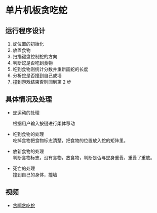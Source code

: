 # 单片机板贪吃蛇

## 运行程序设计

1. 蛇位置的初始化
2. 放置食物
3. 扫描键盘控制蛇的方向
4. 判断蛇是否吃到食物
5. 吃到食物则统计分数并重新画蛇的长度
6. 分析蛇是否撞到自己或墙
7. 撞到游戏结束否则回到第 2 步

## 具体情况及处理
- 蛇运动的处理
  
  根据用户输入按键进行柔体移动

- 吃到食物的处理  
  吃掉食物把食物标志清楚，把食物的位置放入蛇的矩阵里。

- 放新食物的处理  
    判断食物标志，没有食物，放食物，判断是否与蛇身重叠，重叠了重放。

- 死亡的处理  
    撞到自己的身体，撞墙

## 视频
- [贪啊贪吃蛇](https://www.bilibili.com/video/av11734759)